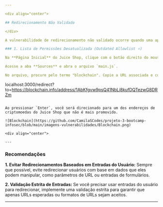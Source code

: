 ```yaml
---

<div align="center">

## Redirecionamento Não Validado 

</div>

A vulnerabilidade de redirecionamento não validado ocorre quando uma aplicação web permite que usuários forneçam uma URL de destino para a qual a aplicação redirecionará, sem validar ou restringir adequadamente essa URL. 

### 1. Lista de Permissões Desatualizada (Outdated Allowlist ⭐)

Na **Página Inicial** do Juice Shop, clique com o botão direito do mouse e selecione **Inspecionar elemento**.

Acesse a aba **Sources** e abra o arquivo `main.js`.

No arquivo, procure pelo termo "blockchain". Copie a URL associada e cole-a no final da URL do navegador.

```
localhost:3000/redirect?to=https://blockchain.info/address/1AbKfgvw9psQ41NbLi8kufDQTezwG8DRZm
```

Ao pressionar `Enter`, você será direcionado para um dos endereços de criptomoedas do Juice Shop que não é mais promovido.

![Blockchain](https://github.com/CamilaSCodes/projeto-3-bootcamp-infosec/blob/main/imagens-vulnerabilidades/Blockchain.png)

<div align="center">

---
```


### Recomendações

</div>

**1. Evitar Redirecionamentos Baseados em Entradas do Usuário:** Sempre que possível, evite redirecionar usuários com base em dados que eles podem manipular, como parâmetros de URL ou entradas de formulários.

**2. Validação Estrita de Entradas:** Se você precisar usar entradas do usuário para redirecionar, implemente uma validação estrita para garantir que apenas URLs esperadas ou formatos de URLs sejam aceitos.

---
